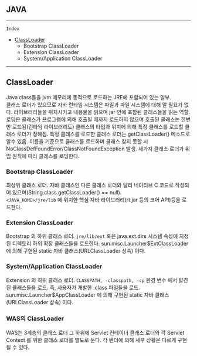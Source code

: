 JAVA
-------

- - -
```Index```
* [ClassLoader](#ClassLoader)
  + Bootstrap ClassLoader
  + Extension ClassLoader
  + System/Application ClassLoader
  
- - - 

## ClassLoader
 Java class들을 jvm 메모리에 동적으로 로드하는 JRE에 포함되어 있는 일부.    
 클래스 로더가 있으므로 자바 런타임 시스템은 파일과 파일 시스템에 대해 알 필요가 없다. 라이브러리들을 위치시키고 내용물을 읽으며 jar 안에 포함된 클래스들을 읽는 역할. 로딩은 클래스가 프로그램에 의해 호출될 때까지 로드하지 않으며 호출된 클래스는 한번만 로드됨(런타임 라이브러리도) 클래스의 타입과 위치에 의해 특정 클래스를 로드할 클래스 로더가 정해짐. 특정 클래스를 로드한 클래스 로더는 getClassLoader() 메소드로 알수 있음. 이름을 기준으로 클래스를 로드하며 클래스 찾지 못할 시 NoClassDefFoundError/ClassNotFoundException 발생. 세가지 클래스 로더가 위임 원칙에 따라 클래스를 로딩한다. 
 
### Bootstrap ClassLoader
최상위 클래스 로더. 자바 클래스인 다른 클래스 로더와 달리 네이티브 C 코드로 작성되어 있으며(String.class.getClassLoader() == null).   
```<JAVA_HOME>/jre/lib``` 에 위치한 핵심 자바 라이브러리(rt.jar 등의 코어 API)등을 로드한다.    

### Extension ClassLoader
Bootstrap 의 하위 클래스 로더. ```jre/lib/ext``` 혹은 java.ext.dirs 시스템 속성에 지정된 디렉토리 하위 확장 클래스들을 로드한다. sun.misc.Launcher$ExtClassLoader 에 의해 구현된 static 자바 클래스(URLClassLoader 상속) 이다.    

### System/Application ClassLoader
Extension 의 하위 클래스 로더. ```CLASSPATH, -classpath, -cp``` 환경 변수 에서 발견된 클래스들을 로드. 즉, 사용자가 개발한 .class 파일들을 로드. sun.misc.Launcher$AppClassLoader 에 의해 구현된 static 자바 클래스(URLClassLoader 상속) 이다.

### WAS의 ClassLoader
WAS는 3계층의 클래스 로더 그 하위에 Servlet 컨테이너 클래스 로더와 각 Servlet Context 를 위한 클래스 로더를 별도로 둔다. 각 벤더에 의해 세부 상황은 다르게 구현될 수 있다. 
